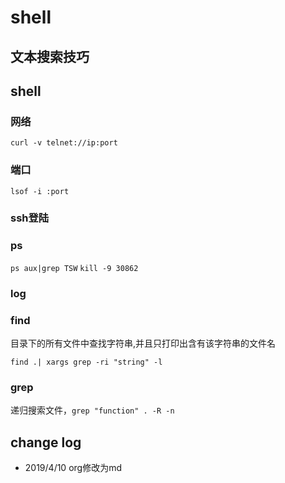 # shell

## 文本搜索技巧

## shell

### 网络

`curl -v telnet://ip:port`

### 端口
`lsof -i :port`

### ssh登陆

### ps

`ps aux|grep TSW`
`kill -9 30862`

### log

### find

目录下的所有文件中查找字符串,并且只打印出含有该字符串的文件名

`find .| xargs grep -ri "string" -l`

### grep
递归搜索文件，`grep "function" . -R -n`

## change log

- 2019/4/10 org修改为md

